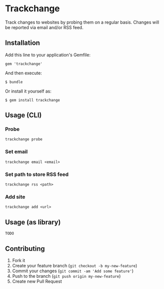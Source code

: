# Trackchange

Track changes to websites by probing them on a regular basis. Changes
will be reported via email and/or RSS feed.


## Installation

Add this line to your application's Gemfile:

    gem 'trackchange'

And then execute:

    $ bundle

Or install it yourself as:

    $ gem install trackchange


## Usage (CLI)

### Probe

    trackchange probe

### Set email

    trackchange email <email>

### Set path to store RSS feed

    trackchange rss <path>

### Add site

    trackchange add <url>


## Usage (as library)

    TODO


## Contributing

1. Fork it
2. Create your feature branch (`git checkout -b my-new-feature`)
3. Commit your changes (`git commit -am 'Add some feature'`)
4. Push to the branch (`git push origin my-new-feature`)
5. Create new Pull Request
